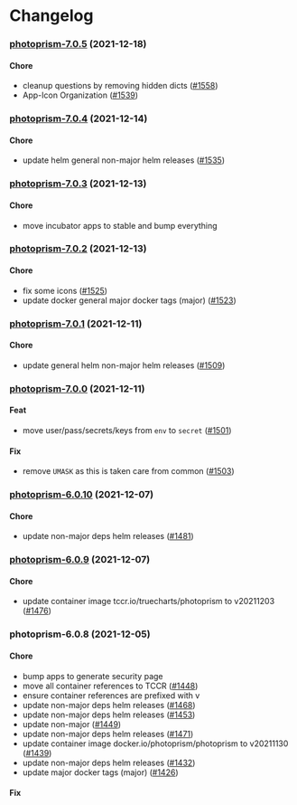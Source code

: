 # Changelog<br>


<a name="photoprism-7.0.5"></a>
### [photoprism-7.0.5](https://github.com/truecharts/apps/compare/photoprism-7.0.4...photoprism-7.0.5) (2021-12-18)

#### Chore

* cleanup questions by removing hidden dicts ([#1558](https://github.com/truecharts/apps/issues/1558))
* App-Icon Organization ([#1539](https://github.com/truecharts/apps/issues/1539))



<a name="photoprism-7.0.4"></a>
### [photoprism-7.0.4](https://github.com/truecharts/apps/compare/photoprism-7.0.3...photoprism-7.0.4) (2021-12-14)

#### Chore

* update helm general non-major helm releases ([#1535](https://github.com/truecharts/apps/issues/1535))



<a name="photoprism-7.0.3"></a>
### [photoprism-7.0.3](https://github.com/truecharts/apps/compare/photoprism-7.0.2...photoprism-7.0.3) (2021-12-13)

#### Chore

* move incubator apps to stable and bump everything



<a name="photoprism-7.0.2"></a>
### [photoprism-7.0.2](https://github.com/truecharts/apps/compare/photoprism-7.0.1...photoprism-7.0.2) (2021-12-13)

#### Chore

* fix some icons ([#1525](https://github.com/truecharts/apps/issues/1525))
* update docker general major docker tags (major) ([#1523](https://github.com/truecharts/apps/issues/1523))



<a name="photoprism-7.0.1"></a>
### [photoprism-7.0.1](https://github.com/truecharts/apps/compare/photoprism-7.0.0...photoprism-7.0.1) (2021-12-11)

#### Chore

* update general helm non-major helm releases ([#1509](https://github.com/truecharts/apps/issues/1509))



<a name="photoprism-7.0.0"></a>
### [photoprism-7.0.0](https://github.com/truecharts/apps/compare/photoprism-6.0.10...photoprism-7.0.0) (2021-12-11)

#### Feat

* move user/pass/secrets/keys from `env` to `secret` ([#1501](https://github.com/truecharts/apps/issues/1501))

#### Fix

* remove `UMASK` as this is taken care from common ([#1503](https://github.com/truecharts/apps/issues/1503))



<a name="photoprism-6.0.10"></a>
### [photoprism-6.0.10](https://github.com/truecharts/apps/compare/photoprism-6.0.9...photoprism-6.0.10) (2021-12-07)

#### Chore

* update non-major deps helm releases ([#1481](https://github.com/truecharts/apps/issues/1481))



<a name="photoprism-6.0.9"></a>
### [photoprism-6.0.9](https://github.com/truecharts/apps/compare/photoprism-6.0.8...photoprism-6.0.9) (2021-12-07)

#### Chore

* update container image tccr.io/truecharts/photoprism to v20211203 ([#1476](https://github.com/truecharts/apps/issues/1476))



<a name="photoprism-6.0.8"></a>
### photoprism-6.0.8 (2021-12-05)

#### Chore

* bump apps to generate security page
* move all container references to TCCR ([#1448](https://github.com/truecharts/apps/issues/1448))
* ensure container references are prefixed with v
* update non-major deps helm releases ([#1468](https://github.com/truecharts/apps/issues/1468))
* update non-major deps helm releases ([#1453](https://github.com/truecharts/apps/issues/1453))
* update non-major ([#1449](https://github.com/truecharts/apps/issues/1449))
* update non-major deps helm releases ([#1471](https://github.com/truecharts/apps/issues/1471))
* update container image docker.io/photoprism/photoprism to v20211130 ([#1439](https://github.com/truecharts/apps/issues/1439))
* update non-major deps helm releases ([#1432](https://github.com/truecharts/apps/issues/1432))
* update major docker tags (major) ([#1426](https://github.com/truecharts/apps/issues/1426))

#### Fix

